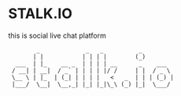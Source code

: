 STALK.IO
=======

this is social live chat platform

```
        _             _   _          _         
       | |           | | | |        (_)        
  ___  | |_    __ _  | | | | __      _    ___  
 / __| | __|  / _` | | | | |/ /     | |  / _ \ 
 \__ \ | |_  | (_| | | | |   <   _  | | | (_) |
 |___/  \__|  \__,_| |_| |_|\_\ (_) |_|  \___/ 
```
